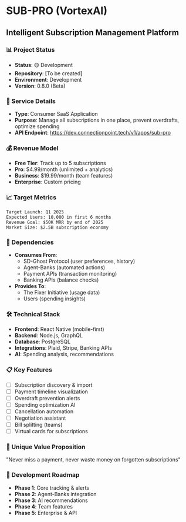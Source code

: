 # SUB-PRO (VortexAI)
## Intelligent Subscription Management Platform

### 📊 Project Status
- **Status**: 🟡 Development
- **Repository**: [To be created]
- **Environment**: Development
- **Version**: 0.8.0 (Beta)

### 🔧 Service Details
- **Type**: Consumer SaaS Application
- **Purpose**: Manage all subscriptions in one place, prevent overdrafts, optimize spending
- **API Endpoint**: https://dev.connectionpoint.tech/v1/apps/sub-pro

### 💰 Revenue Model
- **Free Tier**: Track up to 5 subscriptions
- **Pro**: $4.99/month (unlimited + analytics)
- **Business**: $19.99/month (team features)
- **Enterprise**: Custom pricing

### 📈 Target Metrics
```
Target Launch: Q1 2025
Expected Users: 10,000 in first 6 months
Revenue Goal: $50K MRR by end of 2025
Market Size: $2.5B subscription economy
```

### 🔗 Dependencies
- **Consumes From**:
  - SD-Ghost Protocol (user preferences, history)
  - Agent-Banks (automated actions)
  - Payment APIs (transaction monitoring)
  - Banking APIs (balance checks)
- **Provides To**:
  - The Fixer Initiative (usage data)
  - Users (spending insights)

### 🛠️ Technical Stack
- **Frontend**: React Native (mobile-first)
- **Backend**: Node.js, GraphQL
- **Database**: PostgreSQL
- **Integrations**: Plaid, Stripe, Banking APIs
- **AI**: Spending analysis, recommendations

### 📋 Key Features
- [ ] Subscription discovery & import
- [ ] Payment timeline visualization
- [ ] Overdraft prevention alerts
- [ ] Spending optimization AI
- [ ] Cancellation automation
- [ ] Negotiation assistant
- [ ] Bill splitting (teams)
- [ ] Virtual cards for subscriptions

### 🎯 Unique Value Proposition
"Never miss a payment, never waste money on forgotten subscriptions"

### 🚀 Development Roadmap
- **Phase 1**: Core tracking & alerts
- **Phase 2**: Agent-Banks integration
- **Phase 3**: AI recommendations
- **Phase 4**: Team features
- **Phase 5**: Enterprise & API